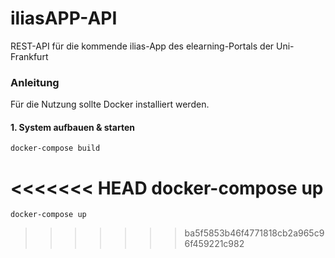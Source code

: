 # iliasAPP-API

REST-API für die kommende ilias-App des elearning-Portals der Uni-Frankfurt

### Anleitung

Für die Nutzung sollte Docker installiert werden.

#### 1. System aufbauen & starten

    docker-compose build
<<<<<<< HEAD
    docker-compose up
=======
    docker-compose up
>>>>>>> ba5f5853b46f4771818cb2a965c96f459221c982
